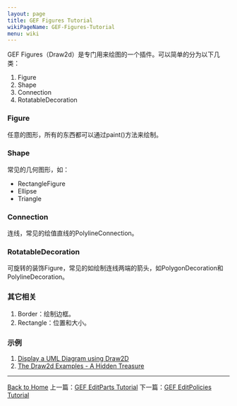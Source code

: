 ```yaml
---
layout: page
title: GEF Figures Tutorial
wikiPageName: GEF-Figures-Tutorial
menu: wiki
---
```


GEF Figures（Draw2d）是专门用来绘图的一个插件。可以简单的分为以下几类：

1. Figure
2. Shape
3. Connection
4. RotatableDecoration

### Figure

任意的图形，所有的东西都可以通过paint()方法来绘制。

### Shape

常见的几何图形，如：

* RectangleFigure
* Ellipse
* Triangle

### Connection

连线，常见的绘值直线的PolylineConnection。

### RotatableDecoration

可旋转的装饰Figure，常见的如绘制连线两端的箭头，如PolygonDecoration和PolylineDecoration。
 
### 其它相关
1. Border：绘制边框。
2. Rectangle：位置和大小。

### 示例
1. [Display a UML Diagram using Draw2D](http://www.eclipse.org/articles/Article-GEF-Draw2d/GEF-Draw2d.html)
2. [The Draw2d Examples - A Hidden Treasure](http://nyssen.blogspot.com/2010/12/draw2d-examples-hidden-treasure.html)
***
[Back to Home]({{site.baseurl}}/eclipse.tutorial/wiki/) 上一篇：[GEF EditParts Tutorial](http://ecsoya.github.io/eclipse.tutorial/wiki/GEF-EditParts-Tutorial) 下一篇：[GEF EditPolicies Tutorial](http://ecsoya.github.io/eclipse.tutorial/wiki/GEF-EditPolicies-Tutorial)
